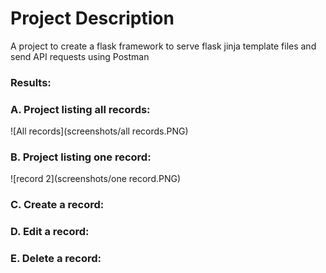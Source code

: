 # Project Description
A project to create a flask framework to serve flask jinja template files and send API requests using Postman

### Results:

### A. Project listing all records:  
![All records](screenshots/all records.PNG)  

### B. Project listing one record:  
![record 2](screenshots/one record.PNG)

### C. Create a record:


### D. Edit a record:


### E. Delete a record:


  

